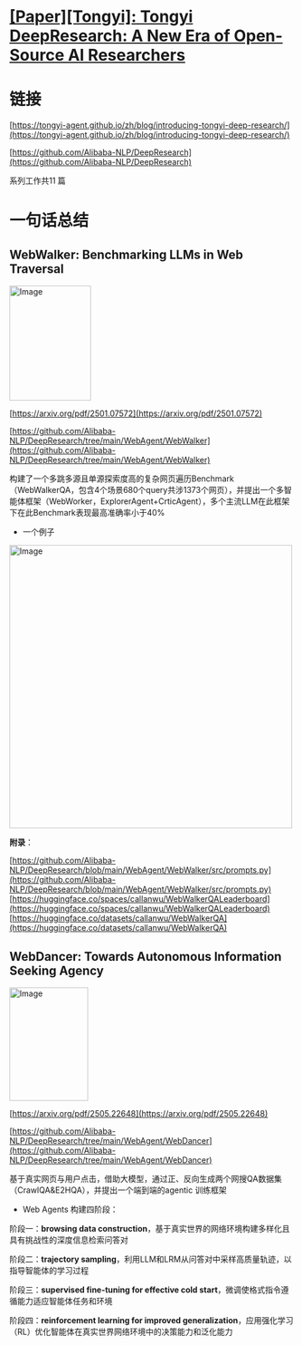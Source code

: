 # [[Paper][Tongyi]: Tongyi DeepResearch: A New Era of Open-Source AI Researchers](https://github.com/ansvver/gitblog/issues/15)

# 链接

[https://tongyi-agent.github.io/zh/blog/introducing-tongyi-deep-research/](https://tongyi-agent.github.io/zh/blog/introducing-tongyi-deep-research/)

[https://github.com/Alibaba-NLP/DeepResearch](https://github.com/Alibaba-NLP/DeepResearch)

系列工作共11 篇


# 一句话总结

## WebWalker: Benchmarking LLMs in Web Traversal

<img width="144" height="203" alt="Image" src="https://github.com/user-attachments/assets/5fa9e60a-2d3d-4c36-9f43-df6f1e354148" />

[https://arxiv.org/pdf/2501.07572](https://arxiv.org/pdf/2501.07572)

[https://github.com/Alibaba-NLP/DeepResearch/tree/main/WebAgent/WebWalker](https://github.com/Alibaba-NLP/DeepResearch/tree/main/WebAgent/WebWalker)

构建了一个多跳多源且单源探索度高的复杂网页遍历Benchmark（WebWalkerQA，包含4个场景680个query共涉1373个网页），并提出一个多智能体框架（WebWorker，ExplorerAgent+CrticAgent），多个主流LLM在此框架下在此Benchmark表现最高准确率小于40%

- 一个例子

<img width="500"  alt="Image" src="https://github.com/user-attachments/assets/984a1d8f-c34f-4ba7-9c49-48e45a21e3c4" />

**附录**：

[https://github.com/Alibaba-NLP/DeepResearch/blob/main/WebAgent/WebWalker/src/prompts.py](https://github.com/Alibaba-NLP/DeepResearch/blob/main/WebAgent/WebWalker/src/prompts.py)
[https://huggingface.co/spaces/callanwu/WebWalkerQALeaderboard](https://huggingface.co/spaces/callanwu/WebWalkerQALeaderboard)
[https://huggingface.co/datasets/callanwu/WebWalkerQA](https://huggingface.co/datasets/callanwu/WebWalkerQA)


## WebDancer: Towards Autonomous Information Seeking Agency

<img width="139" height="200" alt="Image" src="https://github.com/user-attachments/assets/80f05dfd-5d09-4948-8e6b-ab2f6cfc0b3f" />

[https://arxiv.org/pdf/2505.22648](https://arxiv.org/pdf/2505.22648)

[https://github.com/Alibaba-NLP/DeepResearch/tree/main/WebAgent/WebDancer](https://github.com/Alibaba-NLP/DeepResearch/tree/main/WebAgent/WebDancer)

基于真实网页与用户点击，借助大模型，通过正、反向生成两个网搜QA数据集（CrawlQA&E2HQA），并提出一个端到端的agentic 训练框架

- Web Agents 构建四阶段：

阶段一：**browsing data construction**，基于真实世界的网络环境构建多样化且具有挑战性的深度信息检索问答对

阶段二：**trajectory sampling**，利用LLM和LRM从问答对中采样高质量轨迹，以指导智能体的学习过程

阶段三：**supervised fine-tuning for effective cold start**，微调使格式指令遵循能力适应智能体任务和环境

阶段四：**reinforcement learning for improved generalization**，应用强化学习（RL）优化智能体在真实世界网络环境中的决策能力和泛化能力

